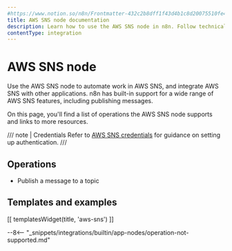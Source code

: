 ```yaml
---
#https://www.notion.so/n8n/Frontmatter-432c2b8dff1f43d4b1c8d20075510fe4
title: AWS SNS node documentation
description: Learn how to use the AWS SNS node in n8n. Follow technical documentation to integrate AWS SNS node into your workflows.
contentType: integration
---
```


# AWS SNS node

Use the AWS SNS node to automate work in AWS SNS, and integrate AWS SNS with other applications. n8n has built-in support for a wide range of AWS SNS features, including publishing messages.

On this page, you'll find a list of operations the AWS SNS node supports and links to more resources.

/// note | Credentials
Refer to [AWS SNS credentials](/integrations/builtin/credentials/aws/) for guidance on setting up authentication.
///

## Operations

* Publish a message to a topic

## Templates and examples

<!-- see https://www.notion.so/n8n/Pull-in-templates-for-the-integrations-pages-37c716837b804d30a33b47475f6e3780 -->
[[ templatesWidget(title, 'aws-sns') ]]

--8<-- "_snippets/integrations/builtin/app-nodes/operation-not-supported.md"

